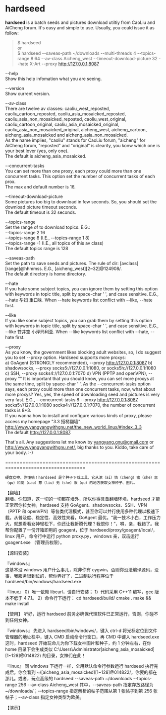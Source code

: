 hardseed
=======

**hardseed** is a batch seeds and pictures download utiltiy from CaoLiu and AiCheng forum. It's easy and simple to use. Usually, you could issue it as follow:  
> $ hardseed  
or  
> $ hardseed --saveas-path ~/downloads --multi-threads 4 --topics-range 8 64 --av-class Aicheng_west --timeout-download-picture 32 --hate X-Art --proxy http://127.0.0.1:8087  

  --help  
  Show this help infomation what you are seeing.   

  --version  
  Show current version.   

  --av-class  
  There are twelve av classes: caoliu_west_reposted, caoliu_cartoon_reposted, caoliu_asia_mosaicked_reposted, caoliu_asia_non_mosaicked_reposted, caoliu_west_original, caoliu_cartoon_original, caoliu_asia_mosaicked_original, caoliu_asia_non_mosaicked_original, aicheng_west, aicheng_cartoon, aicheng_asia_mosaicked and aicheng_asia_non_mosaicked.   
  As the name implies, "caoliu" stands for CaoLiu forum, "aicheng" for AiCheng forum, "reposted" and "original" is clearity, you konw which one is your best lover (yes, only one).   
  The default is aicheng_asia_mosaicked.   

  --concurrent-tasks  
  You can set more than one proxy, each proxy could more than one concurrent tasks. This option set the number of concurrent tasks of each prox.   
  The max and default number is 16.   

  --timeout-download-picture  
  Some pictures too big to download in few seconds. So, you should set the download picture timeout seconds.   
  The default timeout is 32 seconds.  

  --topics-range  
  Set the range of to download topics. E.G.:   
    --topics-range 2 16  
    --topics-range 8 (I.E., --topics-range 1 8)  
    --topics-range -1 (I.E., all topics of this av class)  
  The default topics range is 128  

  --saveas-path  
  Set the path to save seeds and pictures. The rule of dir: [avclass][range]@hhmmss. E.G., [aicheng_west][2~32]@124908/.   
  The default directory is home directory.   

  --hate  
  If you hate some subject topics, you can ignore them by setting this option with keywords in topic title, split by space-char ' ', and case sensitive. E.G., --hate 孕妇 重口味. When --hate keywords list conflict with --like, --hate first.   

  --like  
  If you like some subject topics, you can grab them by setting this option with keywords in topic title, split by space-char ' ', and case sensitive. E.G., --like 苍井空 小泽玛利亚. When --like keywords list conflict with --hate, --hate first.   

  --proxy  
  As you know, the government likes blocking adult websites, so, I do suggest you to set --proxy option. Hardseed supports more proxys:   
    a) GoAgent (STRONGLY recommended), --proxy http://127.0.0.1:8087
    b) shadowsocks, --proxy socks5://127.0.0.1:1080, or socks5h://127.0.0.1:1080
    c) SSH, --proxy socks4://127.0.0.1:7070
    d) VPN (PPTP and openVPN), --proxy ""
  It is important that you should know, you can set more proxys at the same time, split by space-char ' '. As the --concurrent-tasks option says, each proxy could more than one concurrent tasks, now, what about more proxys? Yes, yes, the speed of downloading seed and pictures is very very fast. E.G., --concurrent-tasks 8 --proxy http://127.0.0.1:8087 socks5://127.0.0.1:1080 socks4://127.0.0.1:7070, the number of concurrent tasks is 8*3.   
  If you wanna how to install and configure various kinds of proxy, please access my homepage "3.3 搭梯翻墙" http://www.yangyangwithgnu.net/the_new_world_linux/#index_3_3   
  The default http://127.0.0.1:8087.   

  That's all. Any suggestions let me know by yangyang.gnu@gmail.com or http://www.yangyangwithgnu.net/, big thanks to you. Kiddo, take care of your body. :-)  


==================================================================================

    硬盘女神，你懂嘀！hardseed 是个种子下载工具，它从浓（ai）情（cheng）蜜（she）意（qu）和爱（cao）意（liu）无（she）限（qu）的地方获取女神种子、图片。  

【翻墙】  
    翻墙。你知道，这一切的一切都在墙外，所以你得具备翻墙环境，hardseed 才能正常帮你拉女神。hardseed 支持 GoAgent、shadowsocks、SSH、VPN （PPTP 和 openVPN）等各类代理模式，甚至你可以并行使用多种代理以极速下载。从普及度、稳定性、高效性来看，GoAgent 最优。“我一技术小白，工作压力大，就想看看女神轻松下，你还让我折腾代理？我恨你！”，嘚，亲，我错了。我帮你配置了一份开箱即用的 goagent，位于 hardseed/proxy/goagent/local/，linux 用户，命令行中运行 python proxy.py，windows 亲，双击运行 goagent.exe （管理员权限）。  


【源码安装】  

『windows』  
    这基本没 windows 用户什么事儿，除非你有 cygwin，否则你没法编译源码，没事，我服务很到位的，帮你弄好了，二进制执行程序位于 hardseed/bin/windows/hardseed.exe

『linux』
0）唯一依赖 libcurl，请自行安装；
1）代码采用 C++11 编写，gcc 版本不低于 4.7.1。
2）命令行下运行：
cd hardseed/build/
cmake .
make && make install

【使用】
    听好，运行 hardseed 前务必确保代理软件已正常运行，否则，你碰不到任何女神。

『windows』
    先进入 hardseed/bin/windows/，键入 ctrl-d 将光标定位到文件管理器的地址栏中，键入 CMD 启动命令行窗口，再 CMD 中键入
hardseed.exe
这时，hardseed 开始玩命儿为你下载女神图片和种子，约 1 分钟左右，在你 home 目录下会生成类似 C:\Users\Administrator\[aicheng_asia_mosaicked][1~128]@014822\ 的目录，女神们在此！

『linux』
    同 windows 下运行一样，全用默认命令行参数运行
hardseed
执行完成后，你会看到 ~/[aicheng_asia_mosaicked][1~128]@014822/，你要的都在那儿。或者，玩点高级的
hardseed --saveas-path ~/downloads --topics-range 256 --av-class Aicheng_west
其中，--saveas-path 指定存放路径为 ~/downloads/；--topics-range 指定解析的帖子范围从第 1 张帖子到第 256 张帖子；--av-class 指定女神类型为欧美。

【演示】
